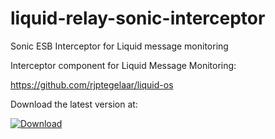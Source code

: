 # liquid-relay-sonic-interceptor
Sonic ESB  Interceptor for Liquid message monitoring

Interceptor component for Liquid Message Monitoring:

https://github.com/rjptegelaar/liquid-os

Download the latest version at:

[ ![Download](https://api.bintray.com/packages/paultegelaar/maven/liquid-relay-sonic-interceptor/images/download.svg) ](https://bintray.com/paultegelaar/maven/liquid-relay-sonic-interceptor/_latestVersion)
